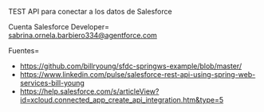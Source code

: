 TEST API para conectar a los datos de Salesforce

Cuenta Salesforce Developer=
 sabrina.ornela.barbiero334@agentforce.com

Fuentes=
* https://github.com/billryoung/sfdc-springws-example/blob/master/
* https://www.linkedin.com/pulse/salesforce-rest-api-using-spring-web-services-bill-young
* https://help.salesforce.com/s/articleView?id=xcloud.connected_app_create_api_integration.htm&type=5